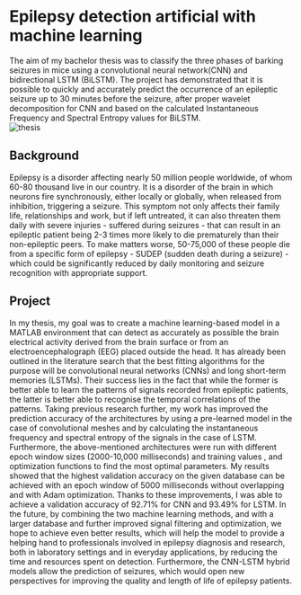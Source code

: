 # **Epilepsy detection artificial with machine learning**

The aim of my bachelor thesis was to classify the three phases of barking seizures in mice using a convolutional neural network(CNN) and bidirectional LSTM (BiLSTM). The project has demonstrated that it is possible to quickly and accurately predict the occurrence of an epileptic seizure up to 30 minutes before the seizure, after proper wavelet decomposition for CNN and based on the calculated Instantaneous Frequency and Spectral Entropy values for BiLSTM.
<br>
![thesis](https://github.com/nyirobalazs/epilepsy-prediction-with-machine-learning/blob/main/assets/Untitled%20(4).png)
<br>

## Background

Epilepsy is a disorder affecting nearly 50 million people worldwide, of whom 60-80 thousand live in our country. It is a disorder of the brain in which neurons fire synchronously, either locally or globally, when released from inhibition, triggering a seizure. This symptom not only affects their family life, relationships and work, but if left untreated, it can also threaten them daily with severe injuries - suffered during seizures - that can result in an epileptic patient being 2-3 times more likely to die prematurely than their non-epileptic peers. To make matters worse, 50-75,000 of these people die from a specific form of epilepsy - SUDEP (sudden death during a seizure) - which could be significantly reduced by daily monitoring and seizure recognition with appropriate support.


## Project

In my thesis, my goal was to create a machine learning-based model in a MATLAB environment that can detect as accurately as possible the brain electrical activity derived from the brain surface or from an electroencephalograph (EEG) placed outside the head. It has already been outlined in the literature search that the best fitting algorithms for the purpose will be convolutional neural networks (CNNs) and long short-term memories (LSTMs). Their success lies in the fact that while the former is better able to learn the patterns of signals recorded from epileptic patients, the latter is better able to recognise the temporal correlations of the patterns.  Taking previous research further, my work has improved the prediction accuracy of the architectures by using a pre-learned model in the case of convolutional meshes and by calculating the instantaneous frequency and spectral entropy of the signals in the case of LSTM. Furthermore, the above-mentioned architectures were run with different epoch window sizes (2000-10,000 milliseconds) and training values , and optimization functions to find the most optimal parameters. My results showed that the highest validation accuracy on the given database can be achieved with an epoch window of 5000 milliseconds without overlapping and with Adam optimization. Thanks to these improvements, I was able to achieve a validation accuracy of 92.71% for CNN and 93.49% for LSTM. In the future, by combining the two machine learning methods, and with a larger database and further improved signal filtering and optimization, we hope to achieve even better results, which will help the model to provide a helping hand to professionals involved in epilepsy diagnosis and research, both in laboratory settings and in everyday applications, by reducing the time and resources spent on detection. Furthermore, the CNN-LSTM hybrid models allow the prediction of seizures, which would open new perspectives for improving the quality and length of life of epilepsy patients. 

